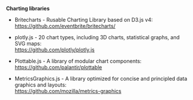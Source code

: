 **Charting libraries**

- Britecharts - Rusable Charting Library based on D3.js v4:
<br/>https://github.com/eventbrite/britecharts/

- plotly.js - 20 chart types, including 3D charts, statistical graphs, and SVG maps:
<br/>https://github.com/plotly/plotly.js

- Plottable.js - A library of modular chart components:
<br/>https://github.com/palantir/plottable

- MetricsGraphics.js - A library optimized for concise and principled data graphics and layouts:
<br/>https://github.com/mozilla/metrics-graphics
